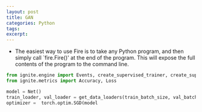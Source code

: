```yaml
---
layout: post
title: GAN
categories: Python
tags: 
excerpt: 
---
```


* The easiest way to use Fire is to take any Python program, and then simply call `fire.Fire()' at the end of the  program. This will expose the full contents of the program to the command line.

 
 

 
```python
from ignite.engine import Events, create_supervised_trainer, create_supervised_evaluator
from ignite.metrics import Accuracy, Loss

model = Net()
train_loader, val_loader = get_data_loaders(train_batch_size, val_batch_size)
optimizer =  torch.optim.SGD(model
 ```
